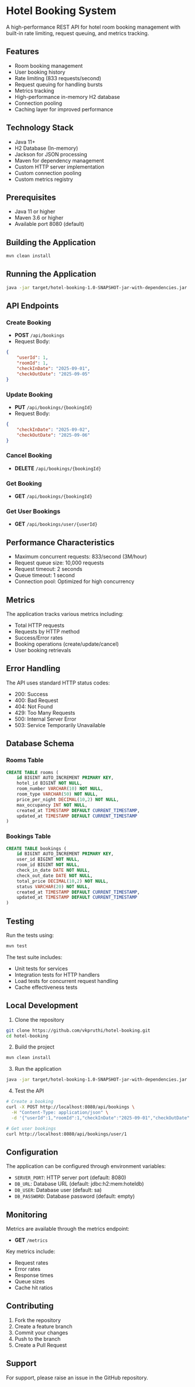 # Hotel Booking System

A high-performance REST API for hotel room booking management with built-in rate limiting, request queuing, and metrics tracking.

## Features

- Room booking management
- User booking history
- Rate limiting (833 requests/second)
- Request queuing for handling bursts
- Metrics tracking
- High-performance in-memory H2 database
- Connection pooling
- Caching layer for improved performance

## Technology Stack

- Java 11+
- H2 Database (In-memory)
- Jackson for JSON processing
- Maven for dependency management
- Custom HTTP server implementation
- Custom connection pooling
- Custom metrics registry

## Prerequisites

- Java 11 or higher
- Maven 3.6 or higher
- Available port 8080 (default)

## Building the Application

```bash
mvn clean install
```

## Running the Application

```bash
java -jar target/hotel-booking-1.0-SNAPSHOT-jar-with-dependencies.jar
```

## API Endpoints

### Create Booking

- **POST** `/api/bookings`
- Request Body:

```json
{
    "userId": 1,
    "roomId": 1,
    "checkInDate": "2025-09-01",
    "checkOutDate": "2025-09-05"
}
```

### Update Booking

- **PUT** `/api/bookings/{bookingId}`
- Request Body:

```json
{
    "checkInDate": "2025-09-02",
    "checkOutDate": "2025-09-06"
}
```

### Cancel Booking

- **DELETE** `/api/bookings/{bookingId}`

### Get Booking

- **GET** `/api/bookings/{bookingId}`

### Get User Bookings

- **GET** `/api/bookings/user/{userId}`

## Performance Characteristics

- Maximum concurrent requests: 833/second (3M/hour)
- Request queue size: 10,000 requests
- Request timeout: 2 seconds
- Queue timeout: 1 second
- Connection pool: Optimized for high concurrency

## Metrics

The application tracks various metrics including:

- Total HTTP requests
- Requests by HTTP method
- Success/Error rates
- Booking operations (create/update/cancel)
- User booking retrievals

## Error Handling

The API uses standard HTTP status codes:

- 200: Success
- 400: Bad Request
- 404: Not Found
- 429: Too Many Requests
- 500: Internal Server Error
- 503: Service Temporarily Unavailable

## Database Schema

### Rooms Table

```sql
CREATE TABLE rooms (
    id BIGINT AUTO_INCREMENT PRIMARY KEY,
    hotel_id BIGINT NOT NULL,
    room_number VARCHAR(10) NOT NULL,
    room_type VARCHAR(50) NOT NULL,
    price_per_night DECIMAL(10,2) NOT NULL,
    max_occupancy INT NOT NULL,
    created_at TIMESTAMP DEFAULT CURRENT_TIMESTAMP,
    updated_at TIMESTAMP DEFAULT CURRENT_TIMESTAMP
)
```

### Bookings Table

```sql
CREATE TABLE bookings (
    id BIGINT AUTO_INCREMENT PRIMARY KEY,
    user_id BIGINT NOT NULL,
    room_id BIGINT NOT NULL,
    check_in_date DATE NOT NULL,
    check_out_date DATE NOT NULL,
    total_price DECIMAL(10,2) NOT NULL,
    status VARCHAR(20) NOT NULL,
    created_at TIMESTAMP DEFAULT CURRENT_TIMESTAMP,
    updated_at TIMESTAMP DEFAULT CURRENT_TIMESTAMP
)
```

## Testing

Run the tests using:

```bash
mvn test
```

The test suite includes:
- Unit tests for services
- Integration tests for HTTP handlers
- Load tests for concurrent request handling
- Cache effectiveness tests

## Local Development

1. Clone the repository

```bash
git clone https://github.com/vkpruthi/hotel-booking.git
cd hotel-booking
```

2. Build the project

```bash
mvn clean install
```

3. Run the application

```bash
java -jar target/hotel-booking-1.0-SNAPSHOT-jar-with-dependencies.jar
```

4. Test the API

```bash
# Create a booking
curl -X POST http://localhost:8080/api/bookings \
  -H "Content-Type: application/json" \
  -d '{"userId":1,"roomId":1,"checkInDate":"2025-09-01","checkOutDate":"2025-09-05"}'

# Get user bookings
curl http://localhost:8080/api/bookings/user/1
```

## Configuration

The application can be configured through environment variables:

- `SERVER_PORT`: HTTP server port (default: 8080)
- `DB_URL`: Database URL (default: jdbc:h2:mem:hoteldb)
- `DB_USER`: Database user (default: sa)
- `DB_PASSWORD`: Database password (default: empty)

## Monitoring

Metrics are available through the metrics endpoint:

- **GET** `/metrics`

Key metrics include:
- Request rates
- Error rates
- Response times
- Queue sizes
- Cache hit ratios

## Contributing

1. Fork the repository
2. Create a feature branch
3. Commit your changes
4. Push to the branch
5. Create a Pull Request

## Support

For support, please raise an issue in the GitHub repository.
